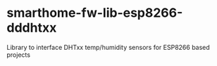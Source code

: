 # smarthome-fw-lib-esp8266-dddhtxx
Library to interface DHTxx temp/humidity sensors for ESP8266 based projects

